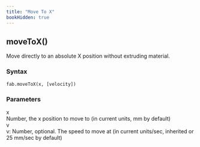 ```yaml
---
title: "Move To X"
bookHidden: true
---
```


<h2 class="ref-header">moveToX()</h2>
Move directly to an absolute X position without extruding material.

### Syntax
```
fab.moveToX(x, [velocity])
```

### Parameters
<div class="grid-container">
 <div class="grid-item">x</div>
 <div class="grid-item">Number, the x position to move to (in current units, mm by default)</div>

 <div class="grid-item">v</div>
 <div class="grid-item">v: Number, optional. The speed to move at (in current units/sec, inherited or 25 mm/sec by default)</div>
</div>
